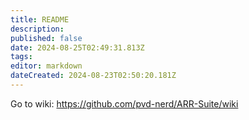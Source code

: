 ```yaml
---
title: README
description: 
published: false
date: 2024-08-25T02:49:31.813Z
tags: 
editor: markdown
dateCreated: 2024-08-23T02:50:20.181Z
---
```


Go to wiki: https://github.com/pvd-nerd/ARR-Suite/wiki
